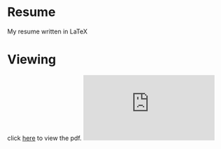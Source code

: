 # Resume
My resume written in LaTeX

# Viewing

click [here](resume.pdf) to view the pdf.
![here](https://github.com/Anthony1234567/Resume/blob/master/resume.pdf)
